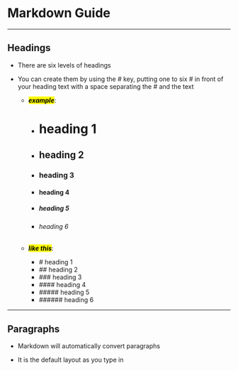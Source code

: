 # Markdown Guide
-------
## Headings

* There are six levels of headings

* You can create them by using the # key, putting one to six # in front of your heading text with a space separating the # and the text
    * ***<mark>example</mark>***: 
        * # heading 1
        * ## heading 2
        * ### heading 3
        * #### heading 4
        * ##### heading 5
        * ###### heading 6 
    * ***<mark>like this</mark>***:

       * \# heading 1 
       * \## heading 2
       * \### heading 3
       * \#### heading 4
       * \##### heading 5
       * \###### heading 6
-------
## Paragraphs 

* Markdown will automatically convert paragraphs

* It is the default layout as you type in